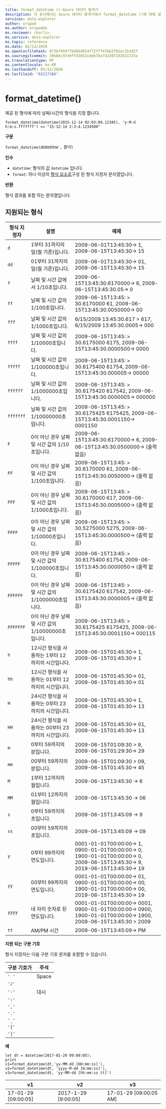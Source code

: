 ```yaml
---
title: format_datetime ()-Azure 데이터 탐색기
description: 이 문서에서는 Azure 데이터 탐색기에서 format_datetime ()에 대해 설명 합니다.
services: data-explorer
author: orspod
ms.author: orspodek
ms.reviewer: rkarlin
ms.service: data-explorer
ms.topic: reference
ms.date: 02/13/2020
ms.openlocfilehash: 073bf45977648bd654f72fff47b62f92ac1b3d27
ms.sourcegitcommit: 39b04c97e9ff43052cdeb7be7422072d2b21725e
ms.translationtype: MT
ms.contentlocale: ko-KR
ms.lasthandoff: 05/12/2020
ms.locfileid: "83227386"
---
```

# <a name="format_datetime"></a>format_datetime()

제공 된 형식에 따라 날짜/시간의 형식을 지정 합니다.

```kusto
format_datetime(datetime(2015-12-14 02:03:04.12345), 'y-M-d h:m:s.fffffff') == "15-12-14 2:3:4.1234500"
```

**구문**

`format_datetime(`*datetime* `,` *형식*`)`

**인수**

* `datetime`: 형식의 값 `datetime` 입니다.
* `format`: 하나 이상의 [형식 요소로](#supported-formats)구성 된 형식 지정자 문자열입니다.

**반환**

형식 결과를 포함 하는 문자열입니다.

## <a name="supported-formats"></a>지원되는 형식

|형식 지정자   |설명    |예제
|---|---|---
|`d`    |1부터 31까지의 일(월 기준)입니다. | 2009-06-01T13:45:30-> 1, 2009-06-15T13:45:30-> 15
|`dd`   |01부터 31까지의 일(월 기준)입니다.| 2009-06-01T13:45:30-> 01, 2009-06-15T13:45:30-> 15
|`f`    |날짜 및 시간 값에서 1/10초입니다. |2009-06-15T13:45:30.6170000-> 6, 2009-06-15T13:45:30.05-> 0
|`ff`   |날짜 및 시간 값의 1/100초입니다. |2009-06-15T13:45: > 30.6170000 61, 2009-06-15T13:45:30.0050000-> 00
|`fff`  |날짜 및 시간 값의 1/1000초입니다. |6/15/2009 13:45:30.617 > 617, 6/15/2009 13:45:30.0005-> 000
|`ffff` |날짜 및 시간 값의 1/10000초입니다. |2009-06-15T13:45: > 30.6175000 6175, 2009-06-15T13:45:30.0000500-> 0000
|`fffff`    |날짜 및 시간 값의 1/100000초입니다. |2009-06-15T13:45: > 30.6175400 61754, 2009-06-15T13:45:30.000005-> 00000
|`ffffff`   |날짜 및 시간 값의 1/1000000초입니다. |2009-06-15T13:45: > 30.6175420 617542, 2009-06-15T13:45:30.0000005-> 000000
|`fffffff`  |날짜 및 시간 값의 1/10000000초입니다. |2009-06-15T13:45: > 30.6175425 6175425, 2009-06-15T13:45:30.0001150-> 0001150
|`F`    |0이 아닌 경우 날짜 및 시간 값의 1/10초입니다. |2009-06-15T13:45:30.6170000-> 6, 2009-06-15T13:45:30.0500000-> (출력 없음)
|`FF`   |0이 아닌 경우 날짜 및 시간 값의 1/100초입니다. |2009-06-15T13:45: > 30.6170000 61, 2009-06-15T13:45:30.0050000-> (출력 없음)
|`FFF`  |0이 아닌 경우 날짜 및 시간 값의 1/1000초입니다. |2009-06-15T13:45: > 30.6170000 617, 2009-06-15T13:45:30.0005000-> (출력 없음)
|`FFFF` |0이 아닌 경우 날짜 및 시간 값의 1/10000초입니다. |2009-06-15T13:45: > 30.5275000 5275, 2009-06-15T13:45:30.0000500-> (출력 없음)
|`FFFFF`    |0이 아닌 경우 날짜 및 시간 값의 1/100000초입니다. |2009-06-15T13:45: > 30.6175400 61754, 2009-06-15T13:45:30.0000050-> (출력 없음)
|`FFFFFF`   |0이 아닌 경우 날짜 및 시간 값의 1/1000000초입니다. |2009-06-15T13:45: > 30.6175420 617542, 2009-06-15T13:45:30.0000005-> (출력 없음)
|`FFFFFFF`  |0이 아닌 경우 날짜 및 시간 값의 1/10000000초입니다. |2009-06-15T13:45: > 30.6175425 6175425, 2009-06-15T13:45:30.0001150-> 000115
|`h`    |12시간 형식을 사용하는 1부터 12까지의 시간입니다. |2009-06-15T01:45:30-> 1, 2009-06-15T01:45:30-> 1
|`hh`   |12시간 형식을 사용하는 01부터 12까지의 시간입니다. |2009-06-15T01:45:30-> 01, 2009-06-15T01:45:30-> 01
|`H`    |24시간 형식을 사용하는 0부터 23까지의 시간입니다. |2009-06-15T01:45:30-> 1, 2009-06-15T01:45:30-> 13
|`HH`   |24시간 형식을 사용하는 00부터 23까지의 시간입니다. |2009-06-15T01:45:30-> 01, 2009-06-15T01:45:30-> 13
|`m`    |0부터 59까지의 분입니다. |2009-06-15T01:09:30 > 9, 2009-06-15T01:29:30-> 29
|`mm`   |00부터 59까지의 분입니다. |2009-06-15T01:09:30 > 09, 2009-06-15T01:45:30-> 45
|`M`    |1부터 12까지의 월입니다. |2009-06-15T13:45:30 -> 6
|`MM`   |01부터 12까지의 월입니다.|2009-06-15T13:45:30 -> 06
|`s`    |0부터 59까지의 초입니다. |2009-06-15T13:45:09 -> 9
|`ss`   |00부터 59까지의 초입니다. |2009-06-15T13:45:09 -> 09
|`y`    |0부터 99까지의 연도입니다. |0001-01-01T00:00:00-> 1, 0900-01-01T00:00:00-> 0, 1900-01-01T00:00:00-> 0, 2009-06-15T13:45:30-> 9, 2019-06-15T13:45:30-> 19
|`yy`   |00부터 99까지의 연도입니다. | 0001-01-01T00:00:00-> 01, 0900-01-01T00:00:00-> 00, 1900-01-01T00:00:00-> 00, 2019-06-15T13:45:30-> 19
|`yyyy` |네 자리 숫자로 된 연도입니다. | 0001-01-01T00:00:00-> 0001, 0900-01-01T00:00:00-> 0900, 1900-01-01T00:00:00-> 1900, 2009-06-15T13:45:30 > 2009
|`tt`   |AM/PM 시간 |2009-06-15T13:45:09-> PM

**지원 되는 구분 기호**

형식 지정자는 다음 구분 기호 문자를 포함할 수 있습니다.

|구분 기호가|주석|
|---------|-------|
|`' '`| Space|
|`'/'`||
|`'-'`|대시|
|`':'`||
|`','`||
|`'.'`||
|`'_'`||
|`'['`||
|`']'`||

**예**

<!-- csl: https://help.kusto.windows.net/Samples -->
```kusto
let dt = datetime(2017-01-29 09:00:05);
print 
v1=format_datetime(dt,'yy-MM-dd [HH:mm:ss]'), 
v2=format_datetime(dt, 'yyyy-M-dd [H:mm:ss]'),
v3=format_datetime(dt, 'yy-MM-dd [hh:mm:ss tt]')
```

|v1|v2|v3|
|---|---|---|
|17-01-29 [09:00:05]|2017-1-29 [9:00:05]|17-01-29 [09:00:05 AM]|
